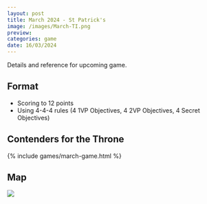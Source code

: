 ```yaml
---
layout: post
title: March 2024 - St Patrick's
image: /images/March-TI.png
preview: 
categories: game
date: 16/03/2024
---
```


Details and reference for upcoming game.

## Format
* Scoring to 12 points
* Using 4-4-4 rules (4 1VP Objectives, 4 2VP Objectives, 4 Secret Objectives)

## Contenders for the Throne
{% include games/march-game.html %}

## Map
<img src="/images/March-TI.png" class="map">

